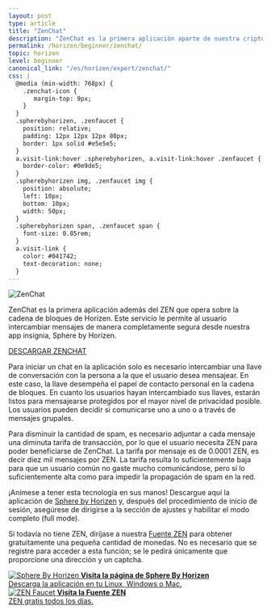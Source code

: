 ```yaml
---
layout: post
type: article
title: "ZenChat"
description: "ZenChat es la primera aplicación aparte de nuestra criptomoneda, ZEN, que se ejecuta sobre la cadena de bloques de Horizen."
permalink: /horizen/beginner/zenchat/
topic: horizen
level: beginner
canonical_link: "/es/horizen/expert/zenchat/"
css: |
  @media (min-width: 768px) {
    .zenchat-icon {
       margin-top: 9px;
    }
  }
  .spherebyhorizen, .zenfaucet {
    position: relative;
    padding: 12px 12px 12px 80px;
    border: 1px solid #e5e5e5;
  }
  a.visit-link:hover .spherebyhorizen, a.visit-link:hover .zenfaucet {
    border-color: #0e9de5;
  }
  .spherebyhorizen img, .zenfaucet img {
    position: absolute;
    left: 10px;
    bottom: 10px;
    width: 50px;
  }
  .spherebyhorizen span, .zenfaucet span {
    font-size: 0.85rem;
  }
  a.visit-link {
    color: #041742;
    text-decoration: none;
  }
---
```


<div class="row mb-3">
    <div class="col-md-3 col-lg-2">
        <img src="/assets/post_files/horizen/beginner/zenchat/zenchat-icon.svg" alt="ZenChat" class="zenchat-icon lead-icon"/>
    </div>
    <div class="col-md-9 col-lg-10 lead">
        <p>
            ZenChat es la primera aplicación además del ZEN que opera sobre la cadena de bloques de Horizen. Este servicio le permite al usuario intercambiar mensajes de manera completamente segura desde nuestra app insignia, Sphere by Horizen.
        </p>
        <p class="mb-0">
            <a class="btn btn-info" href="https://www.horizen.global/es/zenchat/" target="_blank">DESCARGAR ZENCHAT</a>
        </p>
    </div>
</div>

Para iniciar un chat en la aplicación solo es necesario intercambiar una llave de conversación con la persona a la que el usuario desea mensajear. En este caso, la llave desempeña el papel de contacto personal en la cadena de bloques. En cuanto los usuarios hayan intercambiado sus llaves, estarán listos para mensajearse protegidos por el mayor nivel de privacidad posible. Los usuarios pueden decidir si comunicarse uno a uno o a través de mensajes grupales.

Para disminuir la cantidad de spam, es necesario adjuntar a cada mensaje una diminuta tarifa de transacción, por lo que el usuario necesita ZEN para poder beneficiarse de ZenChat. La tarifa por mensaje es de 0.0001 ZEN, es decir diez mil mensajes por ZEN. La tarifa resulta lo suficientemente baja para que un usuario común no gaste mucho comunicándose, pero sí lo suficientemente alta como para impedir la propagación de spam en la red.

¡Anímese a tener esta tecnología en sus manos! Descargue aquí la aplicación de [Sphere by Horizen](https://www.horizen.global/spherebyhorizen/) y, después del procedimiento de inicio de sesión, asegúrese de dirigirse a la sección de ajustes y habilitar el modo completo (full mode).

Si todavía no tiene ZEN, diríjase a nuestra [Fuente ZEN](https://www.getzen.cash/) para obtener gratuitamente una pequeña cantidad de monedas. No es necesario que se registre para acceder a esta función; se le pedirá únicamente que proporcione una dirección y un captcha.

<div class="row mt-4">
    <div class="col-md-6 mt-5">
        <a href="https://www.horizen.global/spherebyhorizen/" target="_blank" class="visit-link">
            <div class="spherebyhorizen">
                <img src="/assets/post_files/horizen/beginner/zenchat/SbH.svg" alt="Sphere By Horizen"/>
                <strong>Visita la página de Sphere By Horizen</strong><br/>
                <span>Descarga la aplicación en tu Linux, Windows o Mac.</span>
            </div>
        </a>
    </div>
    <div class="col-md-6 mt-5">
        <a href="https://getzen.cash/" target="_blank" class="visit-link">
            <div class="zenfaucet">
                <img src="/assets/post_files/horizen/beginner/zenchat/faucet.svg" alt="ZEN Faucet"/>
                <strong>Visita la Fuente ZEN</strong><br/>
                <span>ZEN gratis todos los días.</span>
            </div>
        </a>
    </div>
</div>
